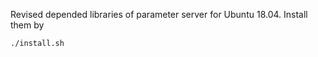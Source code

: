 Revised depended libraries of parameter server for Ubuntu 18.04. Install them by
```
./install.sh
```

